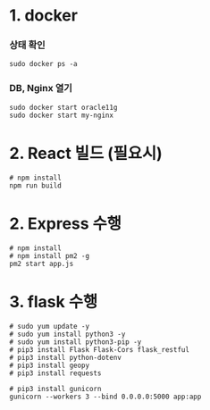 
# 1. docker
### 상태 확인
```shell 
sudo docker ps -a
```
### DB, Nginx 열기
```shell
sudo docker start oracle11g
sudo docker start my-nginx
```

# 2. React 빌드 (필요시)
```shell
# npm install
npm run build
```

# 2. Express 수행
```shell
# npm install
# npm install pm2 -g
pm2 start app.js
```
# 3. flask  수행
```shell
# sudo yum update -y
# sudo yum install python3 -y
# sudo yum install python3-pip -y
# pip3 install Flask Flask-Cors flask_restful 
# pip3 install python-dotenv 
# pip3 install geopy
# pip3 install requests

# pip3 install gunicorn
gunicorn --workers 3 --bind 0.0.0.0:5000 app:app
```